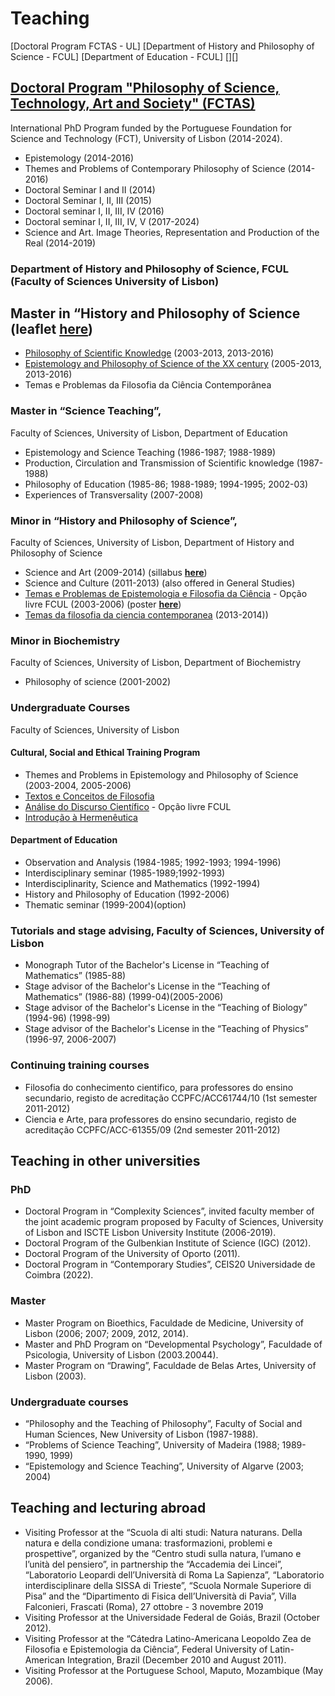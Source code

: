# Teaching

[Doctoral Program FCTAS - UL]  [Department of History and Philosophy of Science - FCUL]  [Department of Education - FCUL]  [][]


## [Doctoral Program "Philosophy of Science, Technology, Art and Society" (FCTAS)](https://phd-fctas.campus.ciencias.ulisboa.pt/)
International PhD Program funded by the Portuguese Foundation for Science and Technology (FCT), University of Lisbon (2014-2024). 

* Epistemology (2014-2016) 
* Themes and Problems of Contemporary Philosophy of Science (2014-2016)
* Doctoral Seminar I and II (2014)
* Doctoral Seminar I, II, III (2015)
* Doctoral seminar I, II, III, IV (2016)
* Doctoral seminar I, II, III, IV, V (2017-2024)
* Science and Art. Image Theories, Representation and Production of the Real (2014-2019) 

### Department of History and Philosophy of Science, FCUL (Faculty of Sciences University of Lisbon)  

## **Master in “History and Philosophy of Science** (leaflet [**here**](https://ciencias.ulisboa.pt/sites/default/files/fcul/dep/sahfc/doc/dossier%20mestrado%202011-12.pdf))


* [Philosophy of Scientific Knowledge](https://webpages.ciencias.ulisboa.pt/~ommartins/fcc/index.html) (2003-2013, 2013-2016)
* [Epistemology and Philosophy of Science of the XX century](https://webpages.ciencias.ulisboa.pt/~ommartins/docencia/epistemologia_filccs.htm) (2005-2013, 2013-2016)
* Temas e Problemas da Filosofia da Ciência Contemporânea

### Master in “Science Teaching”, 
Faculty of Sciences, University of Lisbon, Department of Education 

* Epistemology and Science Teaching (1986-1987; 1988-1989)
* Production, Circulation and Transmission of Scientific knowledge (1987-1988)
* Philosophy of Education (1985-86; 1988-1989; 1994-1995; 2002-03)
* Experiences of Transversality (2007-2008)
  
### Minor in “History and Philosophy of Science”, 
Faculty of Sciences, University of Lisbon, Department of History and Philosophy of Science
* Science and Art (2009-2014) (sillabus [**here**](https://webpages.ciencias.ulisboa.pt/~ommartins/docencia/ciencia_arte.htm))
* Science and Culture (2011-2013) (also offered in General Studies)
* [Temas e Problemas de Epistemologia e Filosofia da Ciência](https://webpages.ciencias.ulisboa.pt/~ommartins/docencia/temas.htm) - Opção livre FCUL (2003-2006) (poster [**here**](https://webpages.ciencias.ulisboa.pt/~ommartins/images/cartaz3.pdf))
* [Temas da filosofia da ciencia contemporanea](https://webpages.ciencias.ulisboa.pt/~ommartins/pdfs/minor_Temas%20da%20Fil%20CC%20contemp.pdf) (2013-2014)) 

### Minor in Biochemistry 
Faculty of Sciences, University of Lisbon, Department of Biochemistry
* Philosophy of science (2001-2002) 

### Undergraduate Courses 
Faculty of Sciences, University of Lisbon 

#### Cultural, Social and Ethical Training Program 
* Themes and Problems in Epistemology and Philosophy of Science (2003-2004, 2005-2006) 
* [Textos e Conceitos de Filosofia](https://webpages.ciencias.ulisboa.pt/~ommartins/docencia/filosofia.htm)
* [Análise do Discurso Científico](https://webpages.ciencias.ulisboa.pt/~ommartins/docencia/discurso.htm) - Opção livre FCUL
* [Introdução à Hermenêutica](https://webpages.ciencias.ulisboa.pt/~ommartins/docencia/heremeneutica.htm)

#### Department of Education 
* Observation and Analysis (1984-1985; 1992-1993; 1994-1996) 
* Interdisciplinary seminar (1985-1989;1992-1993) 
* Interdisciplinarity, Science and Mathematics (1992-1994) 
* History and Philosophy of Education (1992-2006)
* Thematic seminar (1999-2004)(option) 

### Tutorials and stage advising, Faculty of Sciences, University of Lisbon
* Monograph Tutor of the Bachelor's License in “Teaching of Mathematics” (1985-88)
* Stage advisor of the Bachelor's License in the “Teaching of Mathematics” (1986-88) (1999-04)(2005-2006)
* Stage advisor of the Bachelor's License in the “Teaching of Biology” (1994-96) (1998-99)
* Stage advisor of the Bachelor's License in the “Teaching of Physics” (1996-97, 2006-2007) 

### Continuing training courses
* Filosofia do conhecimento cientifico, para professores do ensino secundario, registo de acreditação CCPFC/ACC61744/10 (1st semester 2011-2012)
* Ciencia e Arte, para professores do ensino secundario, registo de acreditação CCPFC/ACC-61355/09 (2nd semester 2011-2012)

## Teaching in other universities 
 
### PhD
* Doctoral Program in “Complexity Sciences”, invited faculty member of the joint academic program proposed by Faculty of Sciences, University of Lisbon and ISCTE Lisbon University Institute (2006-2019).
* Doctoral Program of the Gulbenkian Institute of Science (IGC) (2012).
* Doctoral Program of the University of Oporto (2011).
* Doctoral Program in “Contemporary Studies”, CEIS20 Universidade de Coimbra (2022).

### Master
* Master Program on Bioethics, Faculdade de Medicine, University of Lisbon (2006; 2007; 2009, 2012, 2014). 
* Master and PhD Program on “Developmental Psychology”, Faculdade of Psicologia, University of Lisbon (2003.20044). 
* Master Program on “Drawing”, Faculdade de Belas Artes, University of Lisbon (2003). 

### Undergraduate courses 

* “Philosophy and the Teaching of Philosophy”, Faculty of Social and Human Sciences, New University of Lisbon (1987-1988).
* “Problems of Science Teaching”, University of Madeira (1988; 1989-1990, 1999)
*	“Epistemology and Science Teaching”, University of Algarve (2003; 2004)

## Teaching and lecturing abroad 

* Visiting Professor at the “Scuola di alti studi: Natura naturans. Della natura e della condizione umana: trasformazioni, problemi e prospettive”, organized by the “Centro studi sulla natura, l’umano e l’unità del pensiero”, in partnership the “Accademia dei Lincei”, “Laboratorio Leopardi dell’Università di Roma La Sapienza”, “Laboratorio interdisciplinare della SISSA di Trieste”, “Scuola Normale Superiore di Pisa” and the  “Dipartimento di Fisica dell’Università di Pavia”, Villa Falconieri, Frascati (Roma), 27 ottobre - 3 novembre 2019
* Visiting Professor at the Universidade Federal de Goiás, Brazil (October 2012).
* Visiting Professor at the “Cátedra Latino-Americana Leopoldo Zea de Filosofia e Epistemologia da Ciência”, Federal University of Latin-American Integration, Brazil (December 2010 and August 2011).
* Visiting Professor at the Portuguese School, Maputo, Mozambique (May 2006). 

